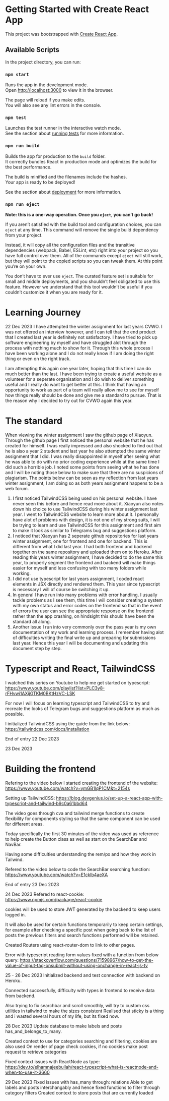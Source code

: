 # Getting Started with Create React App

This project was bootstrapped with [Create React App](https://github.com/facebook/create-react-app).

## Available Scripts

In the project directory, you can run:

### `npm start`

Runs the app in the development mode.\
Open [http://localhost:3000](http://localhost:3000) to view it in the browser.

The page will reload if you make edits.\
You will also see any lint errors in the console.

### `npm test`

Launches the test runner in the interactive watch mode.\
See the section about [running tests](https://facebook.github.io/create-react-app/docs/running-tests) for more information.

### `npm run build`

Builds the app for production to the `build` folder.\
It correctly bundles React in production mode and optimizes the build for the best performance.

The build is minified and the filenames include the hashes.\
Your app is ready to be deployed!

See the section about [deployment](https://facebook.github.io/create-react-app/docs/deployment) for more information.

### `npm run eject`

**Note: this is a one-way operation. Once you `eject`, you can’t go back!**

If you aren’t satisfied with the build tool and configuration choices, you can `eject` at any time. This command will remove the single build dependency from your project.

Instead, it will copy all the configuration files and the transitive dependencies (webpack, Babel, ESLint, etc) right into your project so you have full control over them. All of the commands except `eject` will still work, but they will point to the copied scripts so you can tweak them. At this point you’re on your own.

You don’t have to ever use `eject`. The curated feature set is suitable for small and middle deployments, and you shouldn’t feel obligated to use this feature. However we understand that this tool wouldn’t be useful if you couldn’t customize it when you are ready for it.

# Learning Journey
22 Dec 2023
I have attempted the winter assignment for last years CVWO. I was not offered an interview however, and I can tell that the end product that I created last year is definitely not satisfactory. I have tried to pick up software engineering by myself and have struggled alot through the process with nothing much to show for it. Through this whole process I have been working alone and I do not really know if I am doing the right thing or even on the right track.

I am attempting this again one year later, hoping that this time I can do much better than the last. I have been trying to create a useful website as a volunteer for a seperate organisation and I do wish to deliver something useful and I really do want to get better at this. I think that having an opportunity to work as part of a team will really allow me to see for myself how things really should be done and give me a standard to pursue. That is the reason why I decided to try out for CVWO again this year.

# The standard

When viewing the winter assignment I saw the github page of Xiaoyun. Through the github page I first noticed the personal website that he has created for himself. I was really impressed and also shocked to find out that he is also a year 2 student and last year he also attempted the same winter assignment that I did. I was really disappointed in myself after seeing what he was able to do with no prior coding experience while at the same time I did such a horrible job. I noted some points from seeing what he has done and I will be noting those below to make sure that there are no suspicions of plagiarism.
The points below can be seen as my reflection from last years winter assignment, I am doing so as both years assignment happens to be a web forum.

1. I first noticed TailwindCSS being used on his personal website. I have never seen this before and hence read more about it. Xiaoyun also notes down his choice to use TailwindCSS during his winter assignment last year. I went to TailwindCSS website to learn more about it. I personally have alot of problems with design, it is not one of my strong suits, I will be trying to learn and use TailwindCSS for this assignment and first aim to make it look as similar to Telegrams bug and suggestions platform.
2. I noticed that Xiaoyun has 2 seperate github repositories for last years winter assignment, one for frontend and one for backend. This is different from what I did last year. I had both frontend and backend together on the same repository and uploaded them on to Heroku. After reading this years winter assignment, I have decided to do the same this year, to properly segment the frontend and backend will make things easier for myself and less confusing with too many folders while working.
3. I did not use typescript for last years assignment, I coded react elements in JSX directly and rendered them. This year since typescript is necessary I will of course be switching it up.
4. In general I have run into many problems with error handling. I usually tackle problems as I see them, this time I will consider creating a system with my own status and error codes on the frontend so that in the event of errors the user can see the appropriate response on the frontend rather than the app crashing, on hindsight this should have been the standard all along.
5. Another issue I run into very commonly over the pass year is my own documentation of my work and learning process. I remember having alot of difficulties writing the final write up and preparing for submissions last year. Hence this year I will be documenting and updating this document step by step.

# Typescript and React, TailwindCSS

I watched this series on Youtube to help me get started on typescript:
https://www.youtube.com/playlist?list=PLC3y8-rFHvwi1AXijGTKM0BKtHzVC-LSK

For now I will focus on learning typescript and TailwindCSS to try and recreate the looks of Telegram bugs and suggestions platform as much as possible.

I initialized TailwindCSS using the guide from the link below:
https://tailwindcss.com/docs/installation

End of entry 22 Dec 2023

23 Dec 2023
# Building the frontend
Refering to the video below I started creating the frontend of the website:
https://www.youtube.com/watch?v=ymGB1lqP1CM&t=2154s

Setting up TailwindCSS:
https://blog.devgenius.io/set-up-a-react-app-with-typescript-and-tailwind-b9c0a61bbd64

The video goes through cva and tailwind merge functions to create flexibility for components styling so that the same component can be used for different areas. 

Today specifically the first 30 minutes of the video was used as reference to help create the Button class as well as start on the SearchBar and NavBar.

Having some difficulties understanding the rem/px and how they work in Tailwind.

Refered to the video below to code the SearchBar searching function:
https://www.youtube.com/watch?v=E1cklb4aeXA

End of entry 23 Dec 2023

24 Dec 2023
Refered to react-cookie:
https://www.npmjs.com/package/react-cookie

cookies will be used to store JWT generated by the backend to keep users logged in.

It will also be used for certain functions temporarily to keep certain settings, for example after checking a specific post when going back to the list of posts the previous filters and search functions performed will be retained.

Created Routers using react-router-dom to link to other pages.

Error with typescript reading form values fixed with a function from below query:
https://stackoverflow.com/questions/71598967/how-to-get-the-value-of-input-tag-onsubmit-without-using-onchange-in-react-js-ty

25 - 26 Dec 2023
Initialized backend and test connection with backend on Heroku.

Connected successfully, difficulty with types in frontend to receive data from backend.

Also trying to fix searchbar and scroll smoothly, will try to custom css utilities in tailwind to make the sizes consistent
Realised that sticky is a thing and i wasted several hours of my life, but its fixed now.

28 Dec 2023
Update database to make labels and posts has_and_belongs_to_many.

Created context to use for categories searching and filtering, cookies are also used
On render of page check cookies, if no cookies make post request to retrieve categories

Fixed context issues with ReactNode as type:
https://dev.to/elhamnajeebullah/react-typescript-what-is-reactnode-and-when-to-use-it-3660

29 Dec 2023
Fixed issues with has_many through: relations
Able to get labels and posts interchangably and hence fixed functions to filter through category filters
Created context to store posts that are currently loaded